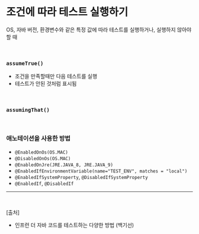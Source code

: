 # 조건에 따라 테스트 실행하기

OS, 자바 버전, 환경변수와 같은 특정 값에 따라 테스트를 실행하거나, 실행하지 않아야 할 때

<br/>

### `assumeTrue()`

- 조건을 만족할때만 다음 테스트를 실행
- 테스트가 안된 것처럼 표시됨

<br/>

### `assumingThat()`

<br/>

### 애노테이션을 사용한 방법

- `@EnabledOnOs(OS.MAC)`
- `@DisabledOnOs(OS.MAC)`
- `@EnabledOnJre(JRE.JAVA_8, JRE.JAVA_9)`
- `@EnabledIfEnvironmentVariable(name="TEST_ENV", matches = "local")`
- `@EnabledIfSystemProperty`, `@DisabledIfSystemProperty`
- `@EnabledIf`, `@DisabledIf`

---

<br/>

[출처]

- 인프런 더 자바 코드를 테스트하는 다양한 방법 (백기선)
